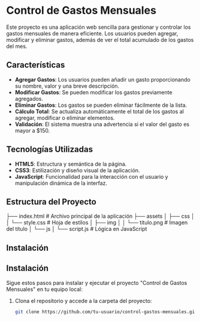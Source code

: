 # Control de Gastos Mensuales

Este proyecto es una aplicación web sencilla para gestionar y controlar los gastos mensuales de manera eficiente. Los usuarios pueden agregar, modificar y eliminar gastos, además de ver el total acumulado de los gastos del mes.

## Características

- **Agregar Gastos**: Los usuarios pueden añadir un gasto proporcionando su nombre, valor y una breve descripción.
- **Modificar Gastos**: Se pueden modificar los gastos previamente agregados.
- **Eliminar Gastos**: Los gastos se pueden eliminar fácilmente de la lista.
- **Cálculo Total**: Se actualiza automáticamente el total de los gastos al agregar, modificar o eliminar elementos.
- **Validación**: El sistema muestra una advertencia si el valor del gasto es mayor a $150.

## Tecnologías Utilizadas

- **HTML5**: Estructura y semántica de la página.
- **CSS3**: Estilización y diseño visual de la aplicación.
- **JavaScript**: Funcionalidad para la interacción con el usuario y manipulación dinámica de la interfaz.

## Estructura del Proyecto

├── index.html # Archivo principal de la aplicación ├── assets │ ├── css │ │ └── style.css # Hoja de estilos │ ├── img │ │ └── titulo.png # Imagen del título │ └── js │ └── script.js # Lógica en JavaScript


## Instalación

## Instalación

Sigue estos pasos para instalar y ejecutar el proyecto "Control de Gastos Mensuales" en tu equipo local:

1. Clona el repositorio y accede a la carpeta del proyecto:
   ```bash
   git clone https://github.com/tu-usuario/control-gastos-mensuales.git && cd control-gastos-mensuales



